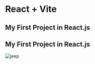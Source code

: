 # React + Vite

<h2>My First Project in React.js</h2>

<h2>My First Project in React.js</h2>
<img src="../Project-1/src/assets/images/logo-jeep.png" alt="jeep">
